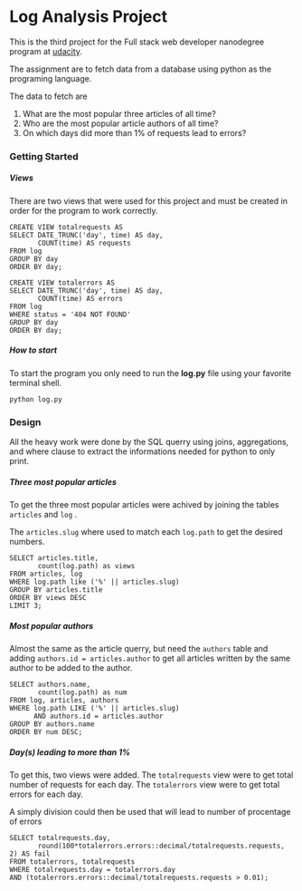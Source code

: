 # Log Analysis Project
This is the third project for the Full stack web developer nanodegree program at [udacity](https://udacity.com/).

The assignment are to fetch data from a database using python as the programing language.

The data to fetch are
1. What are the most popular three articles of all time?
2. Who are the most popular article authors of all time?
3. On which days did more than 1% of requests lead to errors?

### Getting Started

##### Views

There are two views that were used for this project and must be created in order for the program to work correctly.

```
CREATE VIEW totalrequests AS
SELECT DATE_TRUNC('day', time) AS day,
       COUNT(time) AS requests
FROM log
GROUP BY day
ORDER BY day;
```

```
CREATE VIEW totalerrors AS
SELECT DATE_TRUNC('day', time) AS day,
       COUNT(time) AS errors
FROM log
WHERE status = '404 NOT FOUND'
GROUP BY day
ORDER BY day;
```

##### How to start
To start the program you only need to run the **log.py** file using your favorite terminal shell.

```
python log.py
```

### Design
All the heavy work were done by the SQL querry using joins, aggregations, and where clause to extract the informations needed for python to only print.

##### Three most popular articles
To get the three most popular articles were achived by joining the tables `articles` and `log` .

The `articles.slug` where used to match each `log.path` to get the desired numbers.
```
SELECT articles.title,
       count(log.path) as views
FROM articles, log
WHERE log.path like ('%' || articles.slug)
GROUP BY articles.title
ORDER BY views DESC
LIMIT 3;
```

##### Most popular authors
Almost the same as the article querry, but need the `authors` table and adding `authors.id = articles.author` to get all articles written by the same author to be added to the author.
```
SELECT authors.name,
       count(log.path) as num
FROM log, articles, authors
WHERE log.path LIKE ('%' || articles.slug)
      AND authors.id = articles.author
GROUP BY authors.name
ORDER BY num DESC;
```

##### Day(s) leading to more than 1%
To get this, two views were added.
The `totalrequests` view were to get total number of requests for each day.
The `totalerrors` view were to get total errors for each day.

A simply division could then be used that will lead to number of procentage of errors

```
SELECT totalrequests.day,
       round(100*totalerrors.errors::decimal/totalrequests.requests, 2) AS fail
FROM totalerrors, totalrequests
WHERE totalrequests.day = totalerrors.day
AND (totalerrors.errors::decimal/totalrequests.requests > 0.01);
```

